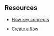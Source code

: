 ## Resources


-   [Flow key concepts](riq1689789992880.md)


-   [Create a flow](gki1689789993128.md)


